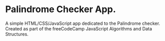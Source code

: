 # Palindrome Checker App.
A simple HTML/CSS/JavaScript app dedicated to the Palindrome checker. Created as part of the freeCodeCamp JavaScript Algorithms and Data Structures.
